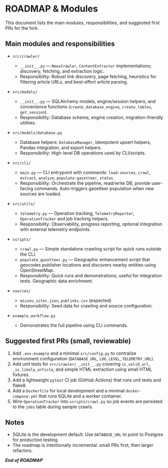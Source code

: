 # ROADMAP & Modules

This document lists the main modules, responsibilities, and suggested first PRs for the fork.

## Main modules and responsibilities

- `src/crawler/`
  - `__init__.py` — `NewsCrawler`, `ContentExtractor` implementations; discovery, fetching, and extraction logic.
  - Responsibility: Robust link discovery, page fetching, heuristics for filtering article URLs, and best-effort article parsing.

- `src/models/`
  - `__init__.py` — SQLAlchemy models, engine/session helpers, and convenience functions (`create_database_engine`, `create_tables`, `get_session`).
  - Responsibility: Database schema, engine creation, migration-friendly utilities.

- `src/models/database.py`
  - Database helpers: `DatabaseManager`, idempotent upsert helpers, Pandas integration, and export helpers.
  - Responsibility: High-level DB operations used by CLI/scripts.

- `src/cli/`
  - `main.py` — CLI entrypoint with commands: `load-sources`, `crawl`, `extract`, `analyze`, `populate-gazetteer`, `status`.
  - Responsibility: Orchestrate the pipeline, read/write DB, provide user-facing commands. Auto-triggers gazetteer population when new sources are loaded.

- `src/utils/`
  - `telemetry.py` — Operation tracking, `TelemetryReporter`, `OperationTracker` and job tracking helpers.
  - Responsibility: Observability, progress reporting, optional integration with external telemetry endpoints.

- `scripts/`
  - `crawl.py` — Simple standalone crawling script for quick runs outside the CLI.
  - `populate_gazetteer.py` — Geographic enhancement script that geocodes publisher locations and discovers nearby entities using OpenStreetMap.
  - Responsibility: Quick runs and demonstrations; useful for integration tests. Geographic data enrichment.

- `sources/`
  - `mizzou_sites.json`, `publinks.csv` (expected)
  - Responsibility: Seed data for crawling and source configuration.

- `example_workflow.py`
  - Demonstrates the full pipeline using CLI commands.

## Suggested first PRs (small, reviewable)

1. Add `.env.example` and a minimal `src/config.py` to centralize environment configuration (`DATABASE_URL`, `LOG_LEVEL`, `TELEMETRY_URL`).
2. Add unit tests for `src/crawler/__init__.py` covering `is_valid_url`, `_is_likely_article`, and simple HTML extraction using small HTML fixtures.
3. Add a lightweight `pytest` CI job (GitHub Actions) that runs unit tests and flake8.
4. Add a `Dockerfile` for local development and a minimal `docker-compose.yml` that runs SQLite and a worker container.
5. Wire `OperationTracker` into `scripts/crawl.py` so job events are persisted to the `jobs` table during sample crawls.

## Notes

- SQLite is the development default. Use `DATABASE_URL` to point to Postgres for production testing.
- The roadmap is intentionally incremental: small PRs first, then larger refactors.

***End of ROADMAP***
